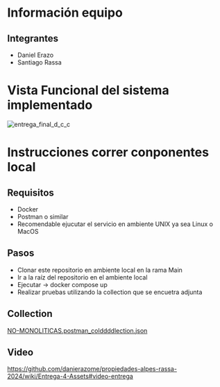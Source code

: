 # Información equipo

## Integrantes

- Daniel Erazo
- Santiago Rassa

# Vista Funcional del sistema implementado
![entrega_final_d_c_c](https://github.com/danierazome/propiedades-alpes-rassa-2024/assets/124007154/fcabbac4-f523-446c-b20a-053054003286)


# Instrucciones correr conponentes local

## Requisitos

- Docker
- Postman o similar
- Recomendable ejucutar el servicio en ambiente UNIX ya sea Linux o MacOS

## Pasos

- Clonar este repositorio en ambiente local en la rama Main
- Ir a la raíz del repositorio en el ambiente local
- Ejecutar -> docker compose up
- Realizar pruebas utilizando la collection que se encuetra adjunta

## Collection
[NO-MONOLITICAS.postman_colddddlection.json](https://github.com/danierazome/propiedades-alpes-rassa-2024/files/14492004/NO-MONOLITICAS.postman_colddddlection.json)


## Video
https://github.com/danierazome/propiedades-alpes-rassa-2024/wiki/Entrega-4-Assets#video-entrega
